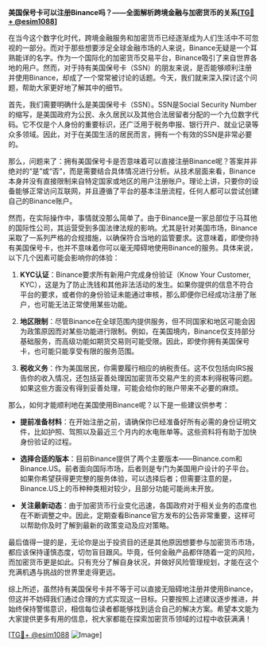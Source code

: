 **美国保号卡可以注册Binance吗？——全面解析跨境金融与加密货币的关系[[TG💪+ @esim1088](https://t.me/s/esim1088)]**

在当今这个数字化时代，跨境金融服务和加密货币已经逐渐成为人们生活中不可忽视的一部分。而对于那些想要涉足全球金融市场的人来说，Binance无疑是一个耳熟能详的名字。作为一个国际化的加密货币交易平台，Binance吸引了来自世界各地的用户。然而，对于持有美国保号卡（SSN）的朋友来说，是否能够顺利注册并使用Binance，却成了一个常常被讨论的话题。今天，我们就来深入探讨这个问题，帮助大家更好地了解其中的细节。

首先，我们需要明确什么是美国保号卡（SSN）。SSN是Social Security Number的缩写，是美国政府为公民、永久居民以及其他合法居留者分配的一个九位数字代码。它不仅是个人身份的重要标识，还广泛用于税务申报、银行开户、就业记录等众多领域。因此，对于在美国生活的居民而言，拥有一个有效的SSN是非常必要的。

那么，问题来了：拥有美国保号卡是否意味着可以直接注册Binance呢？答案并非绝对的“是”或“否”，而是需要结合具体情况进行分析。从技术层面来看，Binance本身并没有直接限制来自特定国家或地区的用户注册账户。理论上讲，只要你的设备能够正常访问互联网，并且遵循了平台的基本注册流程，任何人都可以尝试创建自己的Binance账户。

然而，在实际操作中，事情就没那么简单了。由于Binance是一家总部位于马耳他的国际性公司，其运营受到多国法律法规的影响。尤其是针对美国市场，Binance采取了一系列严格的合规措施，以确保符合当地的监管要求。这意味着，即使你持有美国保号卡，也并不意味着你可以毫无障碍地使用Binance的服务。具体来说，以下几个因素可能会影响你的体验：

1. **KYC认证**：Binance要求所有新用户完成身份验证（Know Your Customer, KYC），这是为了防止洗钱和其他非法活动的发生。如果你提供的信息不符合平台的要求，或者你的身份验证未能通过审核，那么即便你已经成功注册了账户，也可能无法正常使用某些功能。

2. **地区限制**：尽管Binance在全球范围内提供服务，但不同国家和地区可能会因为政策原因而对某些功能进行限制。例如，在美国境内，Binance仅支持部分基础服务，而高级功能如期货交易则可能受限。因此，即使你拥有美国保号卡，也可能只能享受有限的服务范围。

3. **税收义务**：作为美国居民，你需要履行相应的纳税责任。这不仅包括向IRS报告你的收入情况，还包括妥善处理因加密货币交易产生的资本利得税等问题。如果这些方面没有得到妥善处理，可能会给你的账户带来不必要的麻烦。

那么，如何才能顺利地在美国使用Binance呢？以下是一些建议供参考：

- **提前准备材料**：在开始注册之前，请确保你已经准备好所有必需的身份证明文件，比如护照、驾照以及最近三个月内的水电账单等。这些资料将有助于加快身份验证的过程。
  
- **选择合适的版本**：目前Binance提供了两个主要版本——Binance.com和Binance.US。前者面向国际市场，后者则是专门为美国用户设计的子平台。如果你希望获得更完整的服务体验，可以选择后者；但需要注意的是，Binance.US上的币种种类相对较少，且部分功能可能尚未开放。

- **关注最新动态**：由于加密货币行业变化迅速，各国政府对于相关业务的态度也在不断调整之中。因此，定期查看Binance官方发布的公告非常重要，这样可以帮助你及时了解到最新的政策变动及应对策略。

最后值得一提的是，无论你是出于投资目的还是其他原因想要参与加密货币市场，都应该保持谨慎态度，切勿盲目跟风。毕竟，任何金融产品都伴随着一定的风险，而加密货币更是如此。只有充分了解自身状况，并做好风险管理规划，才能在这个充满机遇与挑战的世界里走得更远。

综上所述，虽然持有美国保号卡并不等于可以直接无阻碍地注册并使用Binance，但这并不妨碍我们通过合理的方式实现这一目标。只要按照上述建议逐步推进，并始终保持警惕意识，相信每位读者都能够找到适合自己的解决方案。希望本文能为大家提供更多有用的信息，祝大家都能在探索加密货币领域的过程中收获满满！

[[TG💪+ @esim1088](https://t.me/s/esim1088) ![Image](https://i.postimg.cc/4NQfJmqS/Snipaste-2025-05-13-00-14-12.png)]
